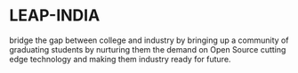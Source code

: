 # LEAP-INDIA
 bridge the gap between college and industry by bringing up a community of graduating students by nurturing them the demand on Open Source cutting edge technology and making them industry ready for future.
